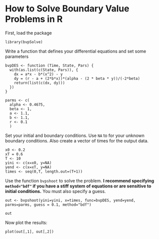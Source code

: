 How to Solve Boundary Value Problems in R
=========================================

First, load the package

```{r message=FALSE}
library(bvpSolve)
```


Write a function that defines your differential equations and set some parameters
```{r }
bvpDES <- function (Time, State, Pars) {
  with(as.list(c(State, Pars)), {
    dx = a*x - b*(x^2) - y
    dy = (r - a + (2*b*x))*(alpha - (2 * beta * y))/(-2*beta)
    return(list(c(dx, dy)))
  })
}

parms <- c(                 
  alpha <- 0.4675,
  beta <- 1,
  a <- 1.1,
  b <- 1.1,
  r <- 0.1
  )
```

Set your initial and boundary conditions.  Use `NA` to for your unknown boundary conditions.  Also create a vector of times for the output data.

```{r }
x0 <- 0.2
xT = 0.6
T <- 10                     
yini <- c(x=x0, y=NA)       
yend <- c(x=xT, y=NA)              
times <- seq(0,T, length.out=(T+1))
```

Use the function `bvpshoot` to solve the problem.  **I recommend specifying `method="bdf"` if you have a stiff system of equations or are sensitive to initial conditions.**  You must also specify a guess.

```{r }
out <- bvpshoot(yini=yini, x=times, func=bvpDES, yend=yend, parms=parms, guess = 0.1, method="bdf")

out
```

Now plot the results:

```{r }
plot(out[,1], out[,2])
```
